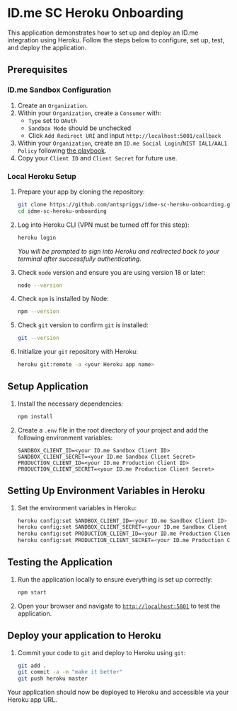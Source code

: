 # ID.me SC Heroku Onboarding

This application demonstrates how to set up and deploy an ID.me integration using Heroku. Follow the steps below to configure, set up, test, and deploy the application.

## Prerequisites

### ID.me Sandbox Configuration

1. Create an `Organization`.
2. Within your `Organization`, create a `Consumer` with:
   - `Type` set to `OAuth`
   - `Sandbox Mode` should be unchecked
   - Click `Add Redirect URI` and input `http://localhost:5001/callback`
3. Within your `Organization`, create an `ID.me Social Login`/`NIST IAL1/AAL1` `Policy` following [the playbook](https://idmeinc.atlassian.net/wiki/spaces/SI/pages/3190456321/SE+-+Social+Login+Policy+Configuration).
4. Copy your `Client ID` and `Client Secret` for future use.

### Local Heroku Setup

1. Prepare your app by cloning the repository:

    ```sh
    git clone https://github.com/antspriggs/idme-sc-heroku-onboarding.git
    cd idme-sc-heroku-onboarding
    ```

2. Log into Heroku CLI (VPN must be turned off for this step):

    ```sh
    heroku login
    ```

    *You will be prompted to sign into Heroku and redirected back to your terminal after successfully authenticating.*

3. Check `node` version and ensure you are using version 18 or later:

    ```sh
    node --version
    ```

4. Check `npm` is installed by Node:

    ```sh
    npm --version
    ```

5. Check `git` version to confirm `git` is installed:

    ```sh
    git --version
    ```

6. Initialize your `git` repository with Heroku:

    ```sh
    heroku git:remote -a <your Heroku app name>
    ```

## Setup Application

1. Install the necessary dependencies:

    ```sh
    npm install
    ```

2. Create a `.env` file in the root directory of your project and add the following environment variables:

    ```plaintext
    SANDBOX_CLIENT_ID=<your ID.me Sandbox Client ID>
    SANDBOX_CLIENT_SECRET=<your ID.me Sandbox Client Secret>
    PRODUCTION_CLIENT_ID=<your ID.me Production Client ID>
    PRODUCTION_CLIENT_SECRET=<your ID.me Production Client Secret>
    ```

## Setting Up Environment Variables in Heroku

1. Set the environment variables in Heroku:

    ```sh
    heroku config:set SANDBOX_CLIENT_ID=<your ID.me Sandbox Client ID>
    heroku config:set SANDBOX_CLIENT_SECRET=<your ID.me Sandbox Client Secret>
    heroku config:set PRODUCTION_CLIENT_ID=<your ID.me Production Client ID>
    heroku config:set PRODUCTION_CLIENT_SECRET=<your ID.me Production Client Secret>
    ```

## Testing the Application

1. Run the application locally to ensure everything is set up correctly:

    ```sh
    npm start
    ```

2. Open your browser and navigate to [`http://localhost:5001`](http://localhost:5001) to test the application.

## Deploy your application to Heroku

1. Commit your code to `git` and deploy to Heroku using `git`:

    ```sh
    git add .
    git commit -a -m "make it better"
    git push heroku master
    ```

Your application should now be deployed to Heroku and accessible via your Heroku app URL.